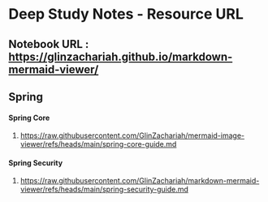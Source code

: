 # Deep Study Notes - Resource URL

##  Notebook URL : https://glinzachariah.github.io/markdown-mermaid-viewer/

## Spring

#### Spring Core
1. https://raw.githubusercontent.com/GlinZachariah/mermaid-image-viewer/refs/heads/main/spring-core-guide.md

#### Spring Security
1. https://raw.githubusercontent.com/GlinZachariah/markdown-mermaid-viewer/refs/heads/main/spring-security-guide.md

